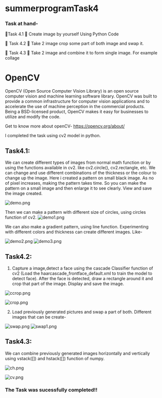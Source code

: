 # summerprogramTask4
### Task at hand- 
🔅Task 4.1
📌 Create image by yourself Using Python Code 

🔅 Task 4.2
📌 Take 2 image crop some part of both image and swap it. 

🔅 Task 4.3
📌 Take 2 image and combine it to form single image. For example collage 


# OpenCV
OpenCV (Open Source Computer Vision Library) is an open source computer vision and machine learning software library. OpenCV was built to provide a common infrastructure for computer vision applications and to accelerate the use of machine perception in the commercial products. Being a BSD-licensed product, OpenCV makes it easy for businesses to utilize and modify the code.

Get to know more about openCV- https://opencv.org/about/

I completed the task using cv2 model in python.

## Task4.1:
We can create different types of images from normal math function or by using the functions available in cv2. 
like cv2.circle(), cv2.rectangle, etc.
We can change and use different combinations of the thickness or the colour to change up the image.
Here i created a pattern on small black image. As no of pixel increases, making the pattern takes time. 
So you can make the pattern on a small image and then enlarge it to see clearly. View and save the image created.

![demo.png](https://github.com/AishwaryaBirla/summerprogramTask4/blob/main/demo.png)


Then we can make a pattern with different size of circles, using circles function of cv2. 
![demo1.png](https://github.com/AishwaryaBirla/summerprogramTask4/blob/main/demo1.png)


We can also make a gradient pattern, using line function. 
Experimenting with different colors and thickness can create different images. Like- 
 
![demo2.png](https://github.com/AishwaryaBirla/summerprogramTask4/blob/main/demo2.png) ![demo3.png](https://github.com/AishwaryaBirla/summerprogramTask4/blob/main/demo3.png)

## Task4.2:
1. Capture a image,detect a face using the cascade Classifier function of cv2 
  (Load the haarcascade_frontface_default.xml to train the model to detect face).
  After the face is detected, draw a rectangle around it and crop that part of the image.
  Display and save the image.

![ccrop.png](https://github.com/AishwaryaBirla/summerprogramTask4/blob/main/ccrop.png)

![crop.png](https://github.com/AishwaryaBirla/summerprogramTask4/blob/main/crop.png)


2. Load previously generated pictures and swap a part of both. 
Different images that can be create- 

![swap.png](https://github.com/AishwaryaBirla/summerprogramTask4/blob/main/swap.png)
![swap1.png](https://github.com/AishwaryaBirla/summerprogramTask4/blob/main/swap1.png)

## Task4.3:
We can combine previously generated images horizontally and vertically using vstack([]) and hstack([]) function of numpy.


![ch.png](https://github.com/AishwaryaBirla/summerprogramTask4/blob/main/ch.png)

![cv.png](https://github.com/AishwaryaBirla/summerprogramTask4/blob/main/cv.png)

### The Task was sucessfully completed!!









